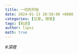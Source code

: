```yaml
---
title: 一切的开始
date: 2024-01-13 20:58:00 +0800
categories: [记录, 随笔]
tags: [轨迹]
author: lipsi
math: true
---
```

#*深夜*
